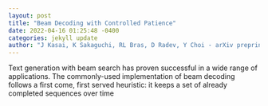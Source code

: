 ```yaml
--- 
layout: post 
title: "Beam Decoding with Controlled Patience" 
date: 2022-04-16 01:25:48 -0400 
categories: jekyll update 
author: "J Kasai, K Sakaguchi, RL Bras, D Radev, Y Choi - arXiv preprint arXiv , 2022" 
--- 
```

Text generation with beam search has proven successful in a wide range of applications. The commonly-used implementation of beam decoding follows a first come, first served heuristic: it keeps a set of already completed sequences over time